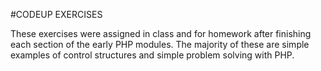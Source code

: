 #CODEUP EXERCISES

These exercises were assigned in class and for homework after finishing each section of the early PHP modules.
The majority of these are simple examples of control structures and simple problem solving with PHP.